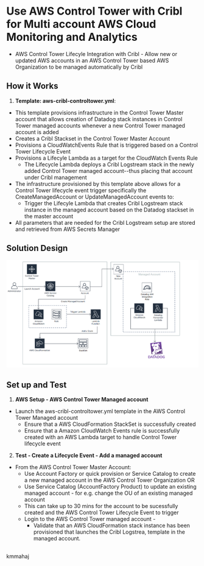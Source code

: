 <p align="center">
</p>

# Use AWS Control Tower with Cribl for Multi account AWS Cloud Monitoring and Analytics

* AWS Control Tower Lifecyle Integration with Cribl - Allow new or updated AWS accounts in an AWS Control Tower based AWS Organization to be managed automatically by Cribl



## How it Works

1. **Template: aws-cribl-controltower.yml**:
 * This template provisions infrastructure in the Control Tower Master account that allows creation of Datadog stack instances in Control Tower managed accounts whenever a new Control Tower managed account is added
 * Creates a Cribl Stackset in the Control Tower Master Account 
 * Provisions a CloudWatchEvents Rule that is triggered based on a Control Tower Lifecycle Event
 * Provisions a Lifecyle Lambda as a target for the CloudWatch Events Rule
 	- The Lifecycle Lambda deploys a Cribl Logstream stack in the newly added Control Tower managed account--thus placing that account under Cribl management
 * The infrastructure provisioned by this template above allows for a Control Tower lifecycle event trigger specifically the CreateManagedAccount or UpdateManagedAccount events to:
	- Trigger the Lifecyle Lambda that creates Cribl Logstream stack instance in the managed account based on the Datadog stackset in the master account
 * All parameters that are needed for the Cribl Logstream setup are stored and retrieved from AWS Secrets Manager

 

## Solution Design

![](images/arch-diag.png)


## Set up and Test


1. **AWS Setup - AWS Control Tower Managed account**
 * Launch the aws-cribl-controltower.yml template in the AWS Control Tower Managed account
 	-  Ensure that a AWS CloudFormation StackSet is successfully created
 	-  Ensure that a Amazon CloudWatch Events rule is successfully created with an AWS Lambda target to handle Control Tower lifecycle event
2. **Test - Create a Lifecycle Event - Add a managed account** 
 * From the AWS Control Tower Master Account:
    - Use Account Factory or quick provision or Service Catalog to create a  new managed account in the AWS Control Tower Organization OR
    - Use Service Catalog (AccountFactory Product) to update an existing managed account - for e.g. change the OU of an existing managed account
 	- This can take up to 30 mins for the account to be sucessfully created and the AWS Control Tower Lifecycle Event to trigger
 	- Login to the AWS Control Tower managed account - 
 		- Validate that an AWS CloudFormation stack instance has been provisioned that launches the Cribl Logstrea, template in the managed account. 
 	


## 
kmmahaj
